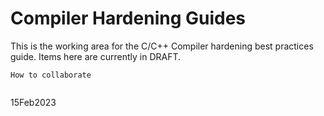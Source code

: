# Compiler Hardening Guides

This is the working area for the C/C++ Compiler hardening best practices guide.  Items here are currently in DRAFT.

~~~~text
How to collaborate


~~~~

15Feb2023
